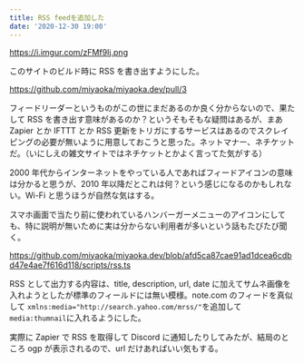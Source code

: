 ```yaml
---
title: RSS feedを追加した
date: '2020-12-30 19:00'
---
```


https://i.imgur.com/zFMf9Ij.png

このサイトのビルド時に RSS を書き出すようにした。

https://github.com/miyaoka/miyaoka.dev/pull/3

フィードリーダーというものがこの世にまだあるのか良く分からないので、果たして RSS を書き出す意味があるのか？というそもそもな疑問はあるが、まあ Zapier とか IFTTT とか RSS 更新をトリガにするサービスはあるのでスクレイピングの必要が無いように用意しておこうと思った。ネットマナー、ネチケットだ。（いにしえの雑文サイトではネチケットとかよく言ってた気がする）

2000 年代からインターネットをやっている人であればフィードアイコンの意味は分かると思うが、2010 年以降だとこれは何？という感じになるのかもしれない。Wi-Fi と思うほうが自然な気はする。

スマホ画面で当たり前に使われているハンバーガーメニューのアイコンにしても、特に説明が無いために実は分からない利用者が多いという話もたびたび聞く。

https://github.com/miyaoka/miyaoka.dev/blob/afd5ca87cae91ad1dcea6cdbd47e4ae7f616d118/scripts/rss.ts

RSS として出力する内容は、title, description, url, date に加えてサムネ画像を入れようとしたが標準のフィールドには無い模様。note.com のフィードを真似して `xmlns:media="http://search.yahoo.com/mrss/"`を追加して `media:thumnail`に入れるようにした。

実際に Zapier で RSS を取得して Discord に通知したりしてみたが、結局のところ ogp が表示されるので、url だけあればいい気もする。
